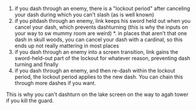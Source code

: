 1. if you dash through an enemy, there is a "lockout period" after canceling your dash during which you can't slash (as is well known)
1. if you pitdash through an enemy, link keeps his sword held out when you cancel your dash, which prevents dashturning (this is why the inputs on your way to sw mummy room are weird)
     *. in places that aren't that one dash in skull woods, you can cancel your dash with a cardinal, so this ends up not really mattering in most places
1. if you dash through an enemy into a screen transition, link gains the sword-held-out part of the lockout for whatever reason, preventing dash turning
and finally
1. if you dash through an enemy, and then re-dash within the lockout period, the lockout period applies to the new dash. You can chain this through more dashes if you want.

This is why you can't dashturn on the lake screen on the way to agah tower if you kill the guard.
